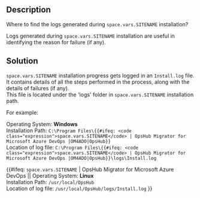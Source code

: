 ## Description

Where to find the logs generated during <code class="expression">space.vars.SITENAME</code> installation?

Logs generated during <code class="expression">space.vars.SITENAME</code> installation are useful in identifying the reason for failure (if any).

## Solution

<code class="expression">space.vars.SITENAME</code> installation progress gets logged in an `Install.log` file. It contains details of all the steps performed in the process, along with the details of failures (if any).  
This file is located under the 'logs' folder in <code class="expression">space.vars.SITENAME</code> installation path.

For example:

Operating System: **Windows**  
Installation Path: `C:\Program Files\{{#ifeq: <code class="expression">space.vars.SITENAME</code> | OpsHub Migrator for Microsoft Azure DevOps |OM4ADO|OpsHub}}`  
Location of log file: `C:\Program Files\{{#ifeq: <code class="expression">space.vars.SITENAME</code> | OpsHub Migrator for Microsoft Azure DevOps |OM4ADO|OpsHub}}\logs\Install.log`

{{#ifeq: <code class="expression">space.vars.SITENAME</code> | OpsHub Migrator for Microsoft Azure DevOps ||
Operating System: **Linux**  
Installation Path: `/usr/local/OpsHub`  
Location of log file: `/usr/local/OpsHub/logs/Install.log`
}}
